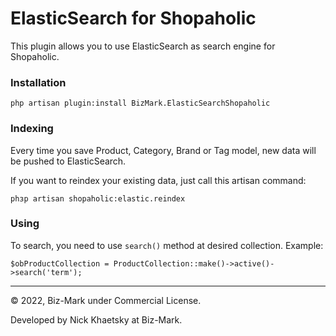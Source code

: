 # ElasticSearch for Shopaholic

This plugin allows you to use ElasticSearch as search engine for Shopaholic.

### Installation

```
php artisan plugin:install BizMark.ElasticSearchShopaholic
```

### Indexing

Every time you save Product, Category, Brand or Tag model, new data will be pushed to ElasticSearch.

If you want to reindex your existing data, just call this artisan command:

```
phзp artisan shopaholic:elastic.reindex
```

### Using 

To search, you need to use `search()` method at desired collection. Example:

```
$obProductCollection = ProductCollection::make()->active()->search('term');
```

---
© 2022, Biz-Mark under Commercial License.

Developed by Nick Khaetsky at Biz-Mark.
